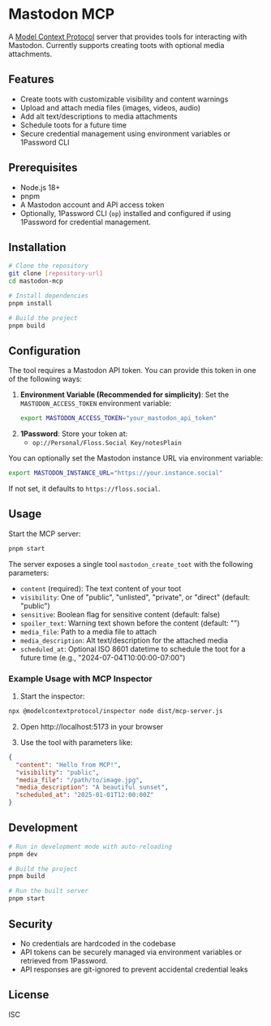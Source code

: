 # Mastodon MCP

A [Model Context Protocol](https://github.com/thefocus/modelcontextprotocol) server that provides tools for interacting with Mastodon. Currently supports creating toots with optional media attachments.

## Features

- Create toots with customizable visibility and content warnings
- Upload and attach media files (images, videos, audio)
- Add alt text/descriptions to media attachments
- Schedule toots for a future time
- Secure credential management using environment variables or 1Password CLI

## Prerequisites

- Node.js 18+
- pnpm
- A Mastodon account and API access token
- Optionally, 1Password CLI (`op`) installed and configured if using 1Password for credential management.

## Installation

```bash
# Clone the repository
git clone [repository-url]
cd mastodon-mcp

# Install dependencies
pnpm install

# Build the project
pnpm build
```

## Configuration

The tool requires a Mastodon API token. You can provide this token in one of the following ways:

1.  **Environment Variable (Recommended for simplicity)**:
    Set the `MASTODON_ACCESS_TOKEN` environment variable:
    ```bash
    export MASTODON_ACCESS_TOKEN="your_mastodon_api_token"
    ```
2.  **1Password**: Store your token at:
    - `op://Personal/Floss.Social Key/notesPlain`

You can optionally set the Mastodon instance URL via environment variable:

```bash
export MASTODON_INSTANCE_URL="https://your.instance.social"
```

If not set, it defaults to `https://floss.social`.

## Usage

Start the MCP server:

```bash
pnpm start
```

The server exposes a single tool `mastodon_create_toot` with the following parameters:

- `content` (required): The text content of your toot
- `visibility`: One of "public", "unlisted", "private", or "direct" (default: "public")
- `sensitive`: Boolean flag for sensitive content (default: false)
- `spoiler_text`: Warning text shown before the content (default: "")
- `media_file`: Path to a media file to attach
- `media_description`: Alt text/description for the attached media
- `scheduled_at`: Optional ISO 8601 datetime to schedule the toot for a future time (e.g., "2024-07-04T10:00:00-07:00")

### Example Usage with MCP Inspector

1. Start the inspector:

```bash
npx @modelcontextprotocol/inspector node dist/mcp-server.js
```

2. Open http://localhost:5173 in your browser

3. Use the tool with parameters like:

```json
{
  "content": "Hello from MCP!",
  "visibility": "public",
  "media_file": "/path/to/image.jpg",
  "media_description": "A beautiful sunset",
  "scheduled_at": "2025-01-01T12:00:00Z"
}
```

## Development

```bash
# Run in development mode with auto-reloading
pnpm dev

# Build the project
pnpm build

# Run the built server
pnpm start
```

## Security

- No credentials are hardcoded in the codebase
- API tokens can be securely managed via environment variables or retrieved from 1Password.
- API responses are git-ignored to prevent accidental credential leaks

## License

ISC
